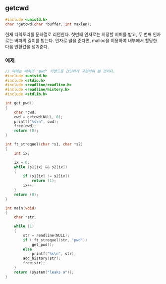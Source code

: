 ## getcwd

```c
#include <unistd.h>
char *getcwd(char *buffer, int maxlen);
```

현재 디렉토리를 문자열로 리턴한다. 첫번째 인자로는 저장할 버퍼를 받고, 두 번째 인자로는 버퍼의 길이를 받는다.
인자로 널을 준다면, malloc을 이용하여 내부에서 할당한 다음 반환값을 넘겨준다.

### 예제
```c
// 아래는 배쉬의 'pwd' 커멘드를 간단하게 구현하여 본 것이다.
#include <unistd.h>
#include <stdio.h>
#include <readline/readline.h>
#include <readline/history.h>
#include <stdlib.h>

int get_pwd()
{
	char *cwd;
	cwd = getcwd(NULL, 0);
	printf("%s\n", cwd);
	free(cwd);
	return (0);
}

int ft_strequel(char *s1, char *s2)
{
	int ix;

	ix = 0;
	while (s1[ix] && s2[ix])
	{
		if (s1[ix] != s2[ix])
			return (1);
		ix++;
	}
	return (0);
}

int main(void)
{
	char *str;

	while (1)
	{
		str = readline(NULL);
		if (!ft_strequel(str, "pwd"))
			get_pwd();
		else
			printf("%s\n", str);
        add_history(str);
		free(str);
	}
	return (system("leaks a"));
}
```
